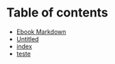 # Table of contents

* [Ebook Markdown](README.md)
* [Untitled](untitled.md)
* [index](asdasdasda.md)
* [teste](http://www.tibiabr.com)

